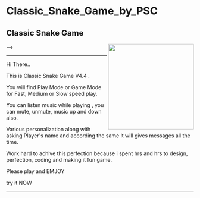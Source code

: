 # Classic_Snake_Game_by_PSC
Classic Snake Game
----

<img align='right' src="https://media.giphy.com/media/XISNjIMlDf9OcRr1fO/giphy.gif" width="230"> -->

----
Hi There..

This is Classic Snake Game V4.4 . 

You will find Play Mode or Game Mode for Fast, Medium or Slow speed play.

You can listen music while playing , you can mute, unmute, music up and down also.

Various personalization along with asking Player's name and according the same it will gives messages all the time.

Work hard to achive this perfection because i spent hrs and hrs to design, perfection, coding and making it fun game.

Please play and EMJOY

try it NOW

----
